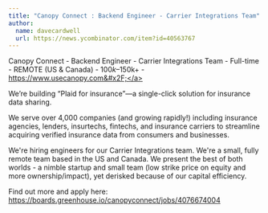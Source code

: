 ```yaml
---
title: "Canopy Connect : Backend Engineer - Carrier Integrations Team"
author:
  name: davecardwell
  url: https://news.ycombinator.com/item?id=40563767
---
```

Canopy Connect - Backend Engineer - Carrier Integrations Team - Full-time - REMOTE (US &amp; Canada) - $100k–$150k+ - <a href="https:&#x2F;&#x2F;www.usecanopy.com&#x2F;" rel="nofollow">https:&#x2F;&#x2F;www.usecanopy.com&#x2F;</a>

We’re building “Plaid for insurance”—a single-click solution for insurance data sharing.

We serve over 4,000 companies (and growing rapidly!) including insurance agencies, lenders, insurtechs, fintechs, and insurance carriers to streamline acquiring verified insurance data from consumers and businesses.

We&#x27;re hiring engineers for our Carrier Integrations team. We&#x27;re a small, fully remote team based in the US and Canada. We present the best of both worlds - a nimble startup and small team (low strike price on equity and more ownership&#x2F;impact), yet derisked because of our capital efficiency.

Find out more and apply here: <a href="https:&#x2F;&#x2F;boards.greenhouse.io&#x2F;canopyconnect&#x2F;jobs&#x2F;4076674004" rel="nofollow">https:&#x2F;&#x2F;boards.greenhouse.io&#x2F;canopyconnect&#x2F;jobs&#x2F;4076674004</a>

